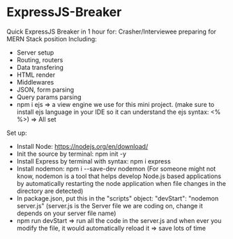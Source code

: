 # ExpressJS-Breaker
Quick ExpressJS Breaker in 1 hour for: Crasher/Interviewee preparing for MERN Stack position
Including:
+ Server setup
+ Routing, routers
+ Data transfering
+ HTML render
+ Middlewares
+ JSON, form parsing
+ Query params parsing
+ npm i ejs => a view engine we use for this mini project. (make sure to install ejs language in your IDE so it can understand the ejs syntax: <% %>)
=> All set

Set up:
+ Install Node: https://nodejs.org/en/download/
+ Init the source by terminal: npm init -y
+ Install Express by terminal with syntax: npm i express
+ Install nodemon: npm i --save-dev nodemon (For someone might not know, nodemon is a tool that helps develop Node.js based applications by automatically restarting the node application when file changes in the directory are detected)
+ In package.json, put this in the "scripts" object: "devStart": "nodemon server.js" (server.js is the Server file we are coding on, change it depends on your server file name)
+ npm run devStart => run all the code in the server.js and when ever you modify the file, it would automatically reload it => save lots of time



